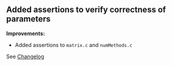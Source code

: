 ## Added assertions to verify correctness of parameters

**Improvements:**
- Added assertions to `matrix.c` and `numMethods.c`

See [Changelog](Changelog.md)